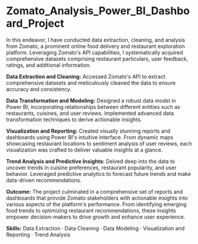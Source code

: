 # Zomato_Analysis_Power_BI_Dashboard_Project
In this endeavor, I have conducted data extraction, cleaning, and analysis from Zomato, a prominent online food delivery and restaurant exploration platform. Leveraging Zomato's API capabilities, I systematically acquired comprehensive datasets comprising restaurant particulars, user feedback, ratings, and additional information.

**Data Extraction and Cleaning:** Accessed Zomato's API to extract comprehensive datasets and meticulously cleaned the data to ensure accuracy and consistency.

**Data Transformation and Modeling:** Designed a robust data model in Power BI, incorporating relationships between different entities such as restaurants, cuisines, and user reviews. Implemented advanced data transformation techniques to derive actionable insights.

**Visualization and Reporting:** Created visually stunning reports and dashboards using Power BI's intuitive interface. From dynamic maps showcasing restaurant locations to sentiment analysis of user reviews, each visualization was crafted to deliver valuable insights at a glance.

**Trend Analysis and Predictive Insights:** Delved deep into the data to uncover trends in cuisine preferences, restaurant popularity, and user behavior. Leveraged predictive analytics to forecast future trends and make data-driven recommendations.

**Outcome:** The project culminated in a comprehensive set of reports and dashboards that provide Zomato stakeholders with actionable insights into various aspects of the platform's performance. From identifying emerging food trends to optimizing restaurant recommendations, these insights empower decision-makers to drive growth and enhance user experience.

**Skills:** Data Extraction · Data Cleaning · Data Modeling · Visualization and Reporting · Trend Analysis
